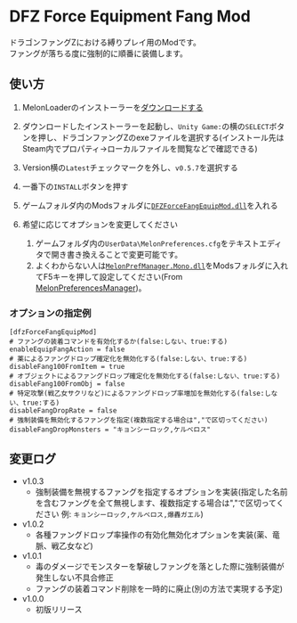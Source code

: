 # DFZ Force Equipment Fang Mod
ドラゴンファングZにおける縛りプレイ用のModです。  
ファングが落ちる度に強制的に順番に装備します。  

## 使い方
1. MelonLoaderのインストーラーを[ダウンロードする](https://github.com/LavaGang/MelonLoader.Installer/releases/latest/download/MelonLoader.Installer.exe)

2. ダウンロードしたインストーラーを起動し、`Unity Game:`の横の`SELECT`ボタンを押し、ドラゴンファングZのexeファイルを選択する(インストール先はSteam内でプロパティ→ローカルファイルを閲覧などで確認できる)

3. Version横の`Latest`チェックマークを外し、`v0.5.7`を選択する

4. 一番下の`INSTALL`ボタンを押す

5. ゲームフォルダ内のModsフォルダに[`DFZForceFangEquipMod.dll`](https://github.com/yagamuu/speedrun/blob/master/DragonFangZ/Mod/DFZForceFangEquipMod/DFZForceFangEquipMod.dll)を入れる

6. 希望に応じてオプションを変更してください
    1. ゲームフォルダ内の`UserData\MelonPreferences.cfg`をテキストエディタで開き書き換えることで変更可能です。
    2. よくわからない人は[`MelonPrefManager.Mono.dll`](https://github.com/yagamuu/speedrun/blob/master/DragonFangZ/Mod/DFZForceFangEquipMod/MelonPrefManager.Mono.dll)をModsフォルダに入れてF5キーを押して設定してください(From [MelonPreferencesManager](https://github.com/kafeijao/MelonPreferencesManager))。

### オプションの指定例
```
[dfzForceFangEquipMod]
# ファングの装着コマンドを有効化するか(false:しない、true:する)
enableEquipFangAction = false
# 薬によるファングドロップ確定化を無効化する(false:しない、true:する)
disableFang100FromItem = true
# オブジェクトによるファングドロップ確定化を無効化する(false:しない、true:する)
disableFang100FromObj = false
# 特定攻撃(戦乙女サクリなど)によるファングドロップ率増加を無効化する(false:しない、true:する)
disableFangDropRate = false
# 強制装備を無効化するファングを指定(複数指定する場合は","で区切ってください)
disableFangDropMonsters = "キョンシーロック,ケルベロス"
```

## 変更ログ
- v1.0.3
  - 強制装備を無視するファングを指定するオプションを実装(指定した名前を含むファングを全て無視します、複数指定する場合は","で区切ってください 例: `キョンシーロック,ケルベロス,爆轟ガエル`)
- v1.0.2
  - 各種ファングドロップ率操作の有効化無効化オプションを実装(薬、竜脈、戦乙女など)
- v1.0.1
  - 毒のダメージでモンスターを撃破しファングを落とした際に強制装備が発生しない不具合修正
  - ファングの装着コマンド削除を一時的に廃止(別の方法で実現する予定)
- v1.0.0
  - 初版リリース